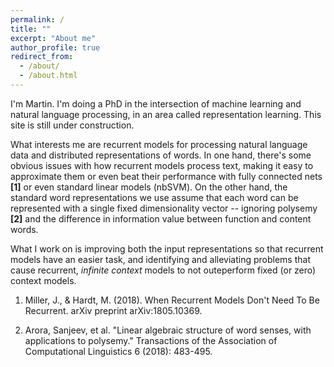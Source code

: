 ```yaml
---
permalink: /
title: ""
excerpt: "About me"
author_profile: true
redirect_from: 
  - /about/
  - /about.html
---
```


I'm Martin. I'm doing a PhD in the intersection of machine learning and natural language processing, in an area called representation learning. This site is still under construction.

What interests me are recurrent models for processing natural language data and distributed representations of words. In one hand, there's some obvious issues with how recurrent models process text, making it easy to approximate them or even beat their performance with fully connected nets **[1]** or even standard linear models (nbSVM). On the other hand, the standard word representations we use assume that each word can be represented with a single fixed dimensionality vector -- ignoring polysemy **[2]** and the difference in information value between function and content words.

What I work on is improving both the input representations so that recurrent models have an easier task, and identifying and alleviating problems that cause recurrent, _infinite context_ models to not outeperform fixed (or zero) context models.


1. Miller, J., & Hardt, M. (2018). When Recurrent Models Don't Need To Be Recurrent. arXiv preprint arXiv:1805.10369.

2. Arora, Sanjeev, et al. "Linear algebraic structure of word senses, with applications to polysemy." Transactions of the Association of Computational Linguistics 6 (2018): 483-495.
